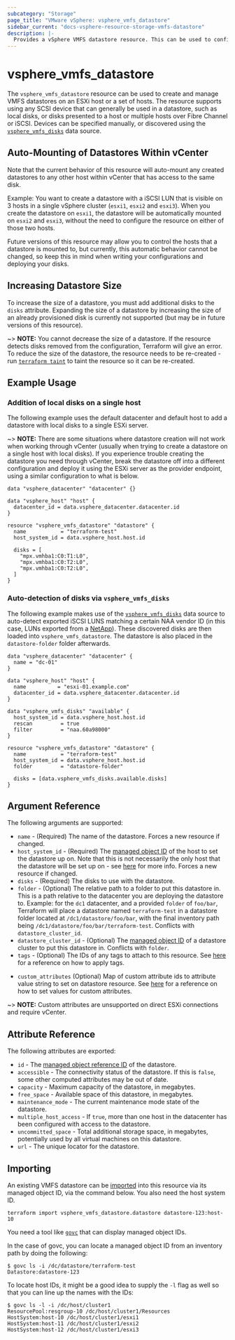 ```yaml
---
subcategory: "Storage"
page_title: "VMware vSphere: vsphere_vmfs_datastore"
sidebar_current: "docs-vsphere-resource-storage-vmfs-datastore"
description: |-
  Provides a vSphere VMFS datastore resource. This can be used to configure a VMFS datastore on a host or set of hosts.
---
```


# vsphere_vmfs_datastore

The `vsphere_vmfs_datastore` resource can be used to create and manage VMFS
datastores on an ESXi host or a set of hosts. The resource supports using any
SCSI device that can generally be used in a datastore, such as local disks, or
disks presented to a host or multiple hosts over Fibre Channel or iSCSI.
Devices can be specified manually, or discovered using the
[`vsphere_vmfs_disks`][data-source-vmfs-disks] data source.

[data-source-vmfs-disks]: /docs/providers/vsphere/d/vmfs_disks.html

## Auto-Mounting of Datastores Within vCenter

Note that the current behavior of this resource will auto-mount any created
datastores to any other host within vCenter that has access to the same disk.

Example: You want to create a datastore with a iSCSI LUN that is visible on 3
hosts in a single vSphere cluster (`esxi1`, `esxi2` and `esxi3`). When you
create the datastore on `esxi1`, the datastore will be automatically mounted on
`esxi2` and `esxi3`, without the need to configure the resource on either of
those two hosts.

Future versions of this resource may allow you to control the hosts that a
datastore is mounted to, but currently, this automatic behavior cannot be
changed, so keep this in mind when writing your configurations and deploying
your disks.

## Increasing Datastore Size

To increase the size of a datastore, you must add additional disks to the
`disks` attribute. Expanding the size of a datastore by increasing the size of
an already provisioned disk is currently not supported (but may be in future
versions of this resource).

~> **NOTE:** You cannot decrease the size of a datastore. If the resource
detects disks removed from the configuration, Terraform will give an error. To
reduce the size of the datastore, the resource needs to be re-created - run
[`terraform taint`][cmd-taint] to taint the resource so it can be re-created.

[cmd-taint]: /docs/commands/taint.html

## Example Usage

### Addition of local disks on a single host

The following example uses the default datacenter and default host to add a
datastore with local disks to a single ESXi server.

~> **NOTE:** There are some situations where datastore creation will not work
when working through vCenter (usually when trying to create a datastore on a
single host with local disks). If you experience trouble creating the datastore
you need through vCenter, break the datastore off into a different configuration
and deploy it using the ESXi server as the provider endpoint, using a similar
configuration to what is below.

```hcl
data "vsphere_datacenter" "datacenter" {}

data "vsphere_host" "host" {
  datacenter_id = data.vsphere_datacenter.datacenter.id
}

resource "vsphere_vmfs_datastore" "datastore" {
  name           = "terraform-test"
  host_system_id = data.vsphere_host.host.id

  disks = [
    "mpx.vmhba1:C0:T1:L0",
    "mpx.vmhba1:C0:T2:L0",
    "mpx.vmhba1:C0:T2:L0",
  ]
}
```

### Auto-detection of disks via `vsphere_vmfs_disks`

The following example makes use of the
[`vsphere_vmfs_disks`][data-source-vmfs-disks] data source to auto-detect
exported iSCSI LUNS matching a certain NAA vendor ID (in this case, LUNs
exported from a [NetApp][ext-netapp]). These discovered disks are then loaded
into `vsphere_vmfs_datastore`. The datastore is also placed in the
`datastore-folder` folder afterwards.

[ext-netapp]: https://kb.netapp.com/support/s/article/ka31A0000000rLRQAY/how-to-match-a-lun-s-naa-number-to-its-serial-number?language=en_US

```hcl
data "vsphere_datacenter" "datacenter" {
  name = "dc-01"
}

data "vsphere_host" "host" {
  name          = "esxi-01.example.com"
  datacenter_id = data.vsphere_datacenter.datacenter.id
}

data "vsphere_vmfs_disks" "available" {
  host_system_id = data.vsphere_host.host.id
  rescan         = true
  filter         = "naa.60a98000"
}

resource "vsphere_vmfs_datastore" "datastore" {
  name           = "terraform-test"
  host_system_id = data.vsphere_host.host.id
  folder         = "datastore-folder"

  disks = [data.vsphere_vmfs_disks.available.disks]
}
```

## Argument Reference

The following arguments are supported:

* `name` - (Required) The name of the datastore. Forces a new resource if
  changed.
* `host_system_id` - (Required) The [managed object ID][docs-about-morefs] of
  the host to set the datastore up on. Note that this is not necessarily the
  only host that the datastore will be set up on - see
  [here](#auto-mounting-of-datastores-within-vcenter) for more info. Forces a
  new resource if changed.
* `disks` - (Required) The disks to use with the datastore.
* `folder` - (Optional) The relative path to a folder to put this datastore in.
  This is a path relative to the datacenter you are deploying the datastore to.
  Example: for the `dc1` datacenter, and a provided `folder` of `foo/bar`,
  Terraform will place a datastore named `terraform-test` in a datastore folder
  located at `/dc1/datastore/foo/bar`, with the final inventory path being
  `/dc1/datastore/foo/bar/terraform-test`. Conflicts with
  `datastore_cluster_id`.
* `datastore_cluster_id` - (Optional) The [managed object
  ID][docs-about-morefs] of a datastore cluster to put this datastore in.
  Conflicts with `folder`.
* `tags` - (Optional) The IDs of any tags to attach to this resource. See
  [here][docs-applying-tags] for a reference on how to apply tags.

[docs-applying-tags]: /docs/providers/vsphere/r/tag.html#using-tags-in-a-supported-resource
[docs-about-morefs]: /docs/providers/vsphere/index.html#use-of-managed-object-references-by-the-vsphere-provider

* `custom_attributes` (Optional) Map of custom attribute ids to attribute
   value string to set on datastore resource. See
   [here][docs-setting-custom-attributes] for a reference on how to set values
   for custom attributes.

[docs-setting-custom-attributes]: /docs/providers/vsphere/r/custom_attribute.html#using-custom-attributes-in-a-supported-resource

~> **NOTE:** Custom attributes are unsupported on direct ESXi connections
and require vCenter.

## Attribute Reference

The following attributes are exported:

* `id` - The [managed object reference ID][docs-about-morefs] of the datastore.
* `accessible` - The connectivity status of the datastore. If this is `false`,
  some other computed attributes may be out of date.
* `capacity` - Maximum capacity of the datastore, in megabytes.
* `free_space` - Available space of this datastore, in megabytes.
* `maintenance_mode` - The current maintenance mode state of the datastore.
* `multiple_host_access` - If `true`, more than one host in the datacenter has
  been configured with access to the datastore.
* `uncommitted_space` - Total additional storage space, in megabytes,
  potentially used by all virtual machines on this datastore.
* `url` - The unique locator for the datastore.

## Importing

An existing VMFS datastore can be [imported][docs-import] into this resource
via its managed object ID, via the command below. You also need the host system
ID.

[docs-import]: https://developer.hashicorp.com/terraform/cli/import

```shell
terraform import vsphere_vmfs_datastore.datastore datastore-123:host-10
```

You need a tool like [`govc`][ext-govc] that can display managed object IDs.

[ext-govc]: https://github.com/vmware/govmomi/tree/master/govc

In the case of govc, you can locate a managed object ID from an inventory path
by doing the following:

```shell
$ govc ls -i /dc/datastore/terraform-test
Datastore:datastore-123
```

To locate host IDs, it might be a good idea to supply the `-l` flag as well so
that you can line up the names with the IDs:

```shell
$ govc ls -l -i /dc/host/cluster1
ResourcePool:resgroup-10 /dc/host/cluster1/Resources
HostSystem:host-10 /dc/host/cluster1/esxi1
HostSystem:host-11 /dc/host/cluster1/esxi2
HostSystem:host-12 /dc/host/cluster1/esxi3
```
